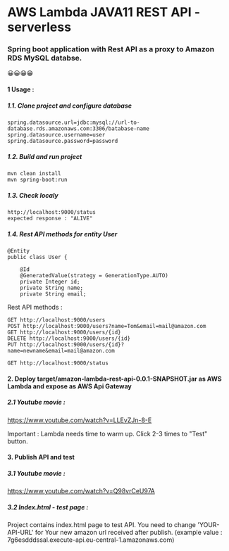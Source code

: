 # AWS Lambda JAVA11 REST API - serverless

### Spring boot application with Rest API as a proxy to Amazon RDS MySQL databse.

😀😀😁😁

#### 1 Usage :

##### 1.1. Clone project and configure database

    spring.datasource.url=jdbc:mysql://url-to-database.rds.amazonaws.com:3306/batabase-name
    spring.datasource.username=user
    spring.datasource.password=password

##### 1.2. Build and run project

    mvn clean install
    mvn spring-boot:run

##### 1.3. Check localy

    http://localhost:9000/status
    expected response : "ALIVE"

##### 1.4. Rest API methods for entity User

    @Entity
    public class User {

        @Id
        @GeneratedValue(strategy = GenerationType.AUTO)
        private Integer id;
        private String name;
        private String email;

Rest API methods :

    GET http://localhost:9000/users
    POST http://localhost:9000/users?name=Tom&email=mail@amazon.com
    GET http://localhost:9000/users/{id}
    DELETE http://localhost:9000/users/{id}
    PUT http://localhost:9000/users/{id}?name=newname&email=mail@amazon.com

    GET http://localhost:9000/status

#### 2. Deploy target/amazon-lambda-rest-api-0.0.1-SNAPSHOT.jar as AWS Lambda and expose as AWS Api Gateway

##### 2.1 Youtube movie :

https://www.youtube.com/watch?v=LLEvZJn-8-E

Important : Lambda needs time to warm up. Click 2-3 times to "Test" button.

#### 3. Publish API and test

##### 3.1 Youtube movie :

https://www.youtube.com/watch?v=Q98vrCeU97A

##### 3.2 Index.html - test page :

Project contains index.html page to test API. You need to change 'YOUR-API-URL' for Your new amazon url received after
publish. (example value : 7g6esdddssal.execute-api.eu-central-1.amazonaws.com)
